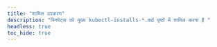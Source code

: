 ```yaml
---
title: "शामिल उपकरण"
description: "स्निपेट्स को मुख्य kubectl-installs-*.md पृष्ठों में शामिल करना है "
headless: true
toc_hide: true
---
```

